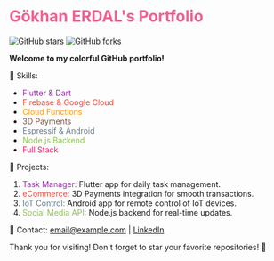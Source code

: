# **<span style="color:#f06292">Gökhan ERDAL's Portfolio</span>**

[![GitHub stars](https://img.shields.io/github/stars/bkscam/BksSmart?style=social)](https://github.com/bkscam/BksSmart/stargazers)
[![GitHub forks](https://img.shields.io/github/forks/<your_username>/<your_repository>?style=social)](https://github.com/<your_username>/<your_repository>/network/members)

**Welcome to my colorful GitHub portfolio!**

🚀 Skills: 
- <span style="color:#9c27b0">Flutter & Dart</span>
- <span style="color:#f44336">Firebase & Google Cloud</span>
- <span style="color:#ff9800">Cloud Functions</span>
- <span style="color:#795548">3D Payments</span>
- <span style="color:#607d8b">Espressif & Android</span>
- <span style="color:#8bc34a">Node.js Backend</span>
- <span style="color:#e91e63">Full Stack</span>

🌟 Projects:
1. <span style="color:#9c27b0">Task Manager:</span> Flutter app for daily task management.
2. <span style="color:#f44336">eCommerce:</span> 3D Payments integration for smooth transactions.
3. <span style="color:#607d8b">IoT Control:</span> Android app for remote control of IoT devices.
4. <span style="color:#8bc34a">Social Media API:</span> Node.js backend for real-time updates.

📧 Contact: [email@example.com](mailto:email@example.com) | [LinkedIn](https://www.linkedin.com/in/<your_username>/)

Thank you for visiting! Don't forget to star your favorite repositories! 🌟
